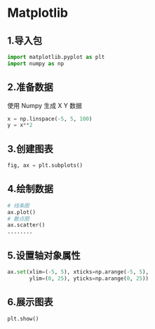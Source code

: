 # Matplotlib

## 1.导入包
```python
import matplotlib.pyplot as plt
import numpy as np
```

## 2.准备数据
使用 Numpy 生成 X Y 数据  
```python
x = np.linspace(-5, 5, 100)
y = x**2
```

## 3.创建图表
```python
fig, ax = plt.subplots()
```

## 4.绘制数据
```python
# 线条图
ax.plot()
# 散点图
ax.scatter()
........
```

## 5.设置轴对象属性
```python
ax.set(xlim=(-5, 5), xticks=np.arange(-5, 5),
       ylim=(0, 25), yticks=np.arange(0, 25))
```

## 6.展示图表
```python
plt.show()
```